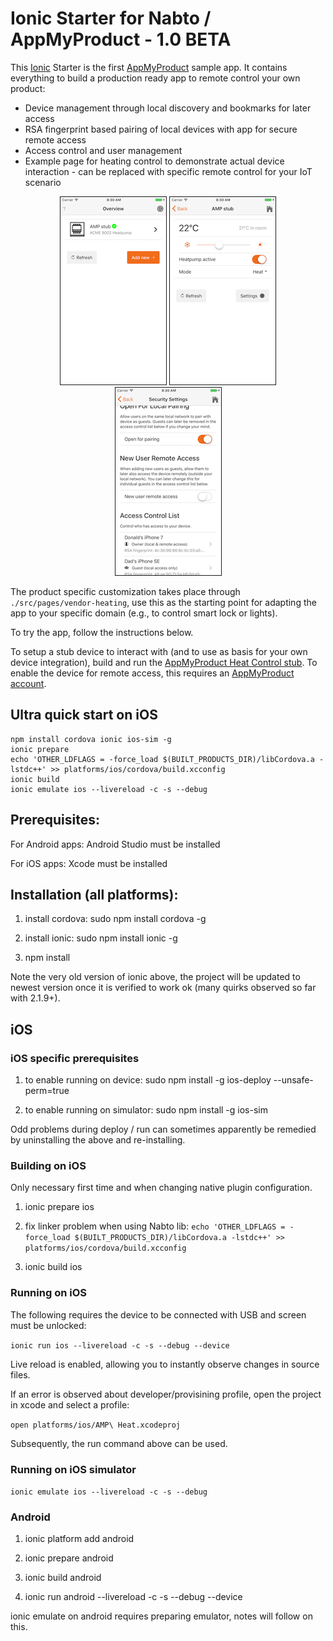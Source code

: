 # Ionic Starter for Nabto / AppMyProduct - 1.0 BETA

This [Ionic](http://ionicframework.com) Starter is the first [AppMyProduct](https://www.appmyproduct.com) sample app. It contains everything to build a production ready app to remote control your own product:

* Device management through local discovery and bookmarks for later access
* RSA fingerprint based pairing of local devices with app for secure remote access
* Access control and user management
* Example page for heating control to demonstrate actual device interaction - can be replaced with specific remote control for your IoT scenario

<p align="center">
<img border="1" height="300" src="images/overview.png">
<img border="1" height="300" src="images/control.png">
<img border="1" height="300" src="images/acl.png">
</p>

The product specific customization takes place through `./src/pages/vendor-heating`, use this as the starting point for adapting the app to your specific domain (e.g., to control smart lock or lights).

To try the app, follow the instructions below.

To setup a stub device to interact with (and to use as basis for your own device integration), build and run the [AppMyProduct Heat Control stub](https://github.com/nabto/appmyproduct-device-stub). To enable the device for remote access, this requires an [AppMyProduct account](https://www.appmyproduct.com).

## Ultra quick start on iOS

```
npm install cordova ionic ios-sim -g
ionic prepare
echo 'OTHER_LDFLAGS = -force_load $(BUILT_PRODUCTS_DIR)/libCordova.a -lstdc++' >> platforms/ios/cordova/build.xcconfig
ionic build
ionic emulate ios --livereload -c -s --debug
```

## Prerequisites:

For Android apps: Android Studio must be installed

For iOS apps: Xcode must be installed

## Installation (all platforms):

1. install cordova: sudo npm install cordova -g

2. install ionic: sudo npm install ionic -g

3. npm install

Note the very old version of ionic above, the project will be updated to newest version once it is verified to work ok (many quirks observed so far with 2.1.9+).

## iOS

### iOS specific prerequisites

1. to enable running on device: sudo npm install -g ios-deploy --unsafe-perm=true

2. to enable running on simulator: sudo npm install -g ios-sim

Odd problems during deploy / run can sometimes apparently be remedied by uninstalling the above and re-installing.

### Building on iOS

Only necessary first time and when changing native plugin configuration.

1. ionic prepare ios

2. fix linker problem when using Nabto lib: `echo 'OTHER_LDFLAGS = -force_load $(BUILT_PRODUCTS_DIR)/libCordova.a -lstdc++' >> platforms/ios/cordova/build.xcconfig`

3. ionic build ios

### Running on iOS

The following requires the device to be connected with USB and screen must be unlocked:

```ionic run ios --livereload -c -s --debug --device```

Live reload is enabled, allowing you to instantly observe changes in source files.

If an error is observed about developer/provisining profile, open the project in xcode and select a profile:

```open platforms/ios/AMP\ Heat.xcodeproj```

Subsequently, the run command above can be used.

### Running on iOS simulator

```ionic emulate ios --livereload -c -s --debug```


### Android

1. ionic platform add android

2. ionic prepare android

3. ionic build android

4. ionic run android --livereload -c -s --debug --device

ionic emulate on android requires preparing emulator, notes will follow on this.

